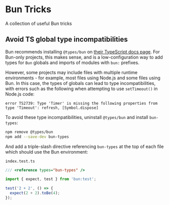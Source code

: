 # Bun Tricks

A collection of useful Bun tricks

## Avoid TS global type incompatibilities

Bun recommends installing `@types/bun` on [their TypeScript docs page](https://bun.sh/docs/typescript). For Bun-only projects, this makes sense, and is a low-configuration way to add types for `Bun` globals and imports of modules with `bun:` prefixes.

However, some projects may include files with multiple runtime environments - for example, most files using Node.js and some files using Bun. In this case, the types of globals can lead to type incompatibilities, with errors such as the following when attempting to use `setTimeout()` in Node.js code:

```
error TS2739: Type 'Timer' is missing the following properties from type 'Timeout': refresh, [Symbol.dispose]
```

To avoid these type incompatibilities, uninstall `@types/bun` and install `bun-types`:

```bash
npm remove @types/bun
npm add --save-dev bun-types
```

And add a triple-slash directive referencing `bun-types` at the top of each file which should use the Bun environment:

`index.test.ts`

```ts
/// <reference types="bun-types" />

import { expect, test } from 'bun:test';

test('2 + 2', () => {
  expect(2 + 2).toBe(4);
});
```
